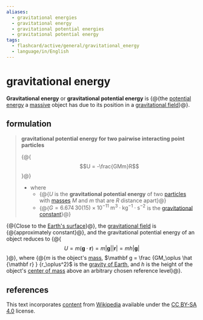 ```yaml
---
aliases:
  - gravitational energies
  - gravitational energy
  - gravitational potential energies
  - gravitational potential energy
tags:
  - flashcard/active/general/gravitational_energy
  - language/in/English
---
```


# gravitational energy

__Gravitational energy__ or __gravitational potential energy__ is {@{the [potential energy](potential%20energy.md) a [massive](mass.md) object has due to its position in a [gravitational field](gravitational%20field.md)}@}. <!--SR:!2025-05-01,220,334-->

## formulation

> __gravitational potential energy for two pairwise interacting point particles__
>
> {@{$$U = -\frac{GMm}R$$}@}
>
> - where
>   - {@{$U$ is the __gravitational potential energy__ of two [particles](particle.md) with [masses](mass.md) $M$ and $m$ that are $R$ distance apart}@}
>   - {@{$G = 6.674\,30(15) \times 10^{−11} \mathrm{\ m^3 \cdot kg^{-1} \cdot s^{−2} }$ is the [gravitational constant](gravitational%20constant.md)}@} <!--SR:!2028-06-25,1285,350!2026-03-18,563,310!2024-12-29,28,130-->

{@{Close to the [Earth's surface](geoid.md)}@}, the [gravitational field](gravitational%20field.md) is {@{approximately constant}@}, and the gravitational potential energy of an object reduces to {@{$$U = m(\mathbf g \cdot \mathbf r) = m \lvert \mathbf g \rvert \lvert \mathbf r \rvert = mh \lvert \mathbf g \rvert$$}@}, where {@{$m$ is the object's [mass](mass.md), $\mathbf g = \frac {GM_\oplus \hat {\mathbf r} } {r_\oplus^2}$ is the [gravity of Earth](gravity%20of%20Earth.md), and $h$ is the height of the object's [center of mass](center%20of%20mass.md) above an arbitrary chosen reference level}@}. <!--SR:!2025-01-30,146,314!2025-06-30,265,334!2025-04-07,197,314!2025-02-12,143,294-->

## references

This text incorporates [content](https://en.wikipedia.org/wiki/gravitational_energy) from [Wikipedia](Wikipedia.md) available under the [CC BY-SA 4.0](https://creativecommons.org/licenses/by-sa/4.0/) license.
